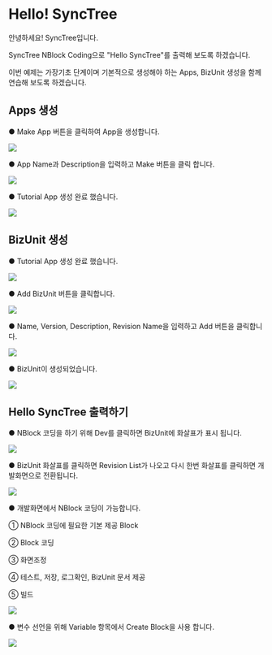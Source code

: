# Hello! SyncTree

안녕하세요! SyncTree입니다.

SyncTree NBlock Coding으로 "Hello SyncTree"를 출력해 보도록 하겠습니다.

이번 예제는 가장기초 단계이며 기본적으로 생성해야 하는 Apps, BizUnit 생성을 함께 연습해 보도록 하겠습니다.

##  **Apps 생성**

 ● Make App 버튼을 클릭하여 App을 생성합니다.

![](.gitbook/assets/image%20%2824%29.png)

 ● App Name과 Description을 입력하고 Make 버튼을 클릭 합니다.

![](.gitbook/assets/image%20%2820%29.png)

 ● Tutorial App 생성 완료 했습니다.

![](.gitbook/assets/image%20%2819%29.png)

##  **BizUnit 생성**

 ● Tutorial App 생성 완료 했습니다.

![](.gitbook/assets/image%20%2827%29.png)

 ● Add BizUnit 버튼을 클릭합니다.

![](.gitbook/assets/image%20%2823%29.png)

 ● Name, Version, Description, Revision Name을 입력하고 Add 버튼을 클릭합니다.

![](.gitbook/assets/image%20%2822%29.png)

 ● BizUnit이 생성되었습니다.

![](.gitbook/assets/image%20%2821%29.png)

##  Hello SyncTree 출력하기

 ● NBlock 코딩을 하기 위해 Dev를 클릭하면 BizUnit에 화살표가 표시 됩니다.

![](.gitbook/assets/image%20%2825%29.png)

 ● BizUnit 화살표를 클릭하면 Revision List가 나오고 다시 한번 화살표를 클릭하면 개발화면으로 전환됩니다.

![](.gitbook/assets/image%20%2828%29.png)

 ● 개발화면에서 NBlock 코딩이 가능합니다.

 ① NBlock 코딩에 필요한 기본 제공 Block

 ② Block 코딩

 ③ 화면조정

 ④ 테스트, 저장, 로그확인, BizUnit 문서 제공

 ⑤ 빌드

![](.gitbook/assets/image%20%2818%29.png)

 ● 변수 선언을 위해 Variable 항목에서 Create Block을 사용 합니다.

![](.gitbook/assets/image%20%2830%29.png)



